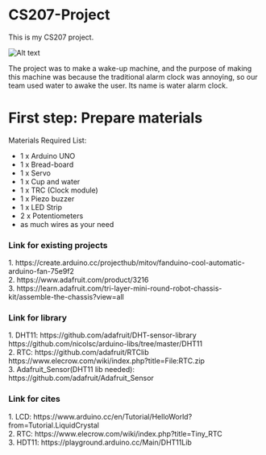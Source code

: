# CS207-Project
This is my CS207 project.

![Alt text](https://github.com/HanPeizhi/CS207-Project/blob/master/pictures/project.jpg)

The project was to make a wake-up machine, and the purpose of making this machine was because the traditional alarm clock was annoying, so our team used water to awake the user. Its name is water alarm clock. 




First step: Prepare materials
============
Materials Required List:
- 1 x Arduino UNO
- 1 x Bread-board
- 1 x Servo
- 1 x Cup and water
- 1 x TRC (Clock module) 
- 1 x Piezo buzzer
- 1 x LED Strip
- 2 x Potentiometers
- as much wires as your need


### Link for existing projects
<p>
  1. https://create.arduino.cc/projecthub/mitov/fanduino-cool-automatic-arduino-fan-75e9f2
  </br>
  2. https://www.adafruit.com/product/3216
  </br>
  3. https://learn.adafruit.com/tri-layer-mini-round-robot-chassis-kit/assemble-the-chassis?view=all
</P>

### Link for library
<p>
  1. DHT11: https://github.com/adafruit/DHT-sensor-library
  </br>
            https://github.com/nicolsc/arduino-libs/tree/master/DHT11
            </br>
  2. RTC: https://github.com/adafruit/RTClib
  </br>
          https://www.elecrow.com/wiki/index.php?title=File:RTC.zip
  </br>
  3. Adafruit_Sensor(DHT11 lib needed): https://github.com/adafruit/Adafruit_Sensor
  
</p>

### Link for cites
<p>
  1. LCD: https://www.arduino.cc/en/Tutorial/HelloWorld?from=Tutorial.LiquidCrystal
  </br>
  2. RTC: https://www.elecrow.com/wiki/index.php?title=Tiny_RTC
  </br>
  3. HDT11: https://playground.arduino.cc/Main/DHT11Lib
</>
